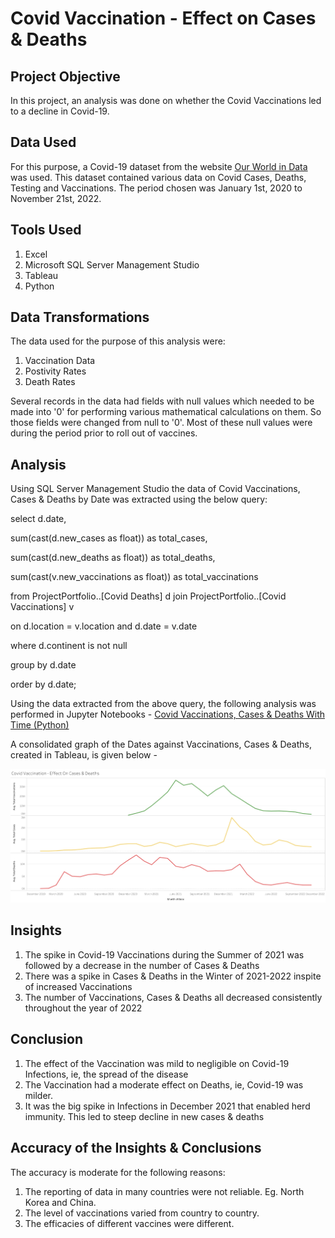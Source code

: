 # Covid Vaccination - Effect on Cases & Deaths

## Project Objective

In this project, an analysis was done on whether the Covid Vaccinations led to a decline in Covid-19.

## Data Used

For this purpose, a Covid-19 dataset from the website <a href = "https://ourworldindata.org/covid-deaths"> Our World in Data </a> was used. This dataset contained various data on Covid Cases, Deaths, Testing and Vaccinations. The period chosen was January 1st, 2020 to November 21st, 2022. 

## Tools Used

1. Excel
2. Microsoft SQL Server Management Studio
3. Tableau
4. Python

## Data Transformations

The data used for the purpose of this analysis were:

1. Vaccination Data
2. Postivity Rates
3. Death Rates

Several records in the data had fields with null values which needed to be made into '0' for performing various mathematical calculations on them. So those fields were changed from null to '0'. Most of these null values were during the period prior to roll out of vaccines.

## Analysis

Using SQL Server Management Studio the data of Covid Vaccinations, Cases & Deaths by Date was extracted using the below query:

   select d.date, 

   sum(cast(d.new_cases as float)) as total_cases,

   sum(cast(d.new_deaths as float)) as total_deaths,

   sum(cast(v.new_vaccinations as float)) as total_vaccinations

   from ProjectPortfolio..[Covid Deaths] d join ProjectPortfolio..[Covid Vaccinations] v 

   on d.location = v.location and d.date = v.date

   where d.continent is not null

   group by d.date

   order by d.date;

Using the data extracted from the above query, the following analysis was performed in Jupyter Notebooks - <a href = "https://github.com/rahulshankariyer/PortolioProject/blob/main/Covid%20Vaccination%20Effect%20on%20Cases%20%26%20Deaths/Covid%2019%20Vaccinations%20vs%20Cases%20%26%20Deaths.ipynb"> Covid Vaccinations, Cases & Deaths With Time (Python) </a>

A consolidated graph of the Dates against Vaccinations, Cases & Deaths, created in Tableau, is given below - 

   ![alt text](https://raw.githubusercontent.com/rahulshankariyer/Covid_Vaccination/main/Covid%20Vaccination%20-%20Effect%20on%20Cases%20%26%20Deaths.png)

## Insights

1. The spike in Covid-19 Vaccinations during the Summer of 2021 was followed by a decrease in the number of Cases & Deaths
2. There was a spike in Cases & Deaths in the Winter of 2021-2022 inspite of increased Vaccinations
3. The number of Vaccinations, Cases & Deaths all decreased consistently throughout the year of 2022

## Conclusion

1. The effect of the Vaccination was mild to negligible on Covid-19 Infections, ie, the spread of the disease
2. The Vaccination had a moderate effect on Deaths, ie, Covid-19 was milder.
3. It was the big spike in Infections in December 2021 that enabled herd immunity. This led to steep decline in new cases & deaths

## Accuracy of the Insights & Conclusions

The accuracy is moderate for the following reasons:

1. The reporting of data in many countries were not reliable. Eg. North Korea and China.
2. The level of vaccinations varied from country to country.
3. The efficacies of different vaccines were different.
